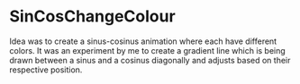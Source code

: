 # SinCosChangeColour
 
Idea was to create a sinus-cosinus animation where each have different colors. It was an experiment by me to create a gradient line which is being drawn between a sinus and a cosinus diagonally and adjusts based on their respective position.